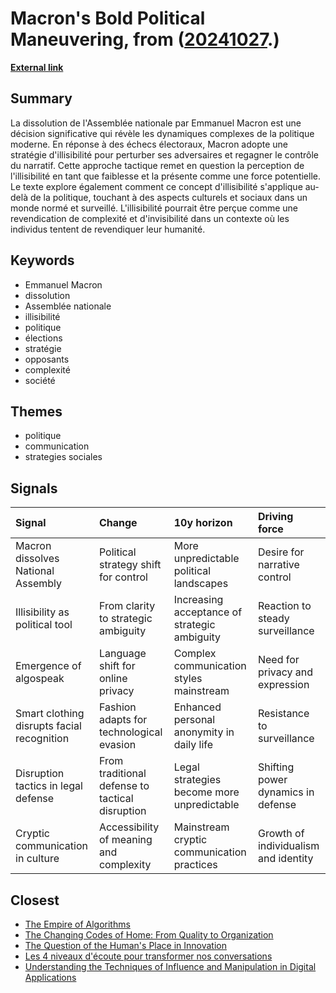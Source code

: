 # __Macron's Bold Political Maneuvering__, from ([20241027](https://kghosh.substack.com/p/20241027).)

__[External link](https://mariedolle.substack.com/p/lillisibilite-atout-ou-mal-du-siecle)__



## Summary

La dissolution de l'Assemblée nationale par Emmanuel Macron est une décision significative qui révèle les dynamiques complexes de la politique moderne. En réponse à des échecs électoraux, Macron adopte une stratégie d'illisibilité pour perturber ses adversaires et regagner le contrôle du narratif. Cette approche tactique remet en question la perception de l'illisibilité en tant que faiblesse et la présente comme une force potentielle. Le texte explore également comment ce concept d'illisibilité s'applique au-delà de la politique, touchant à des aspects culturels et sociaux dans un monde normé et surveillé. L'illisibilité pourrait être perçue comme une revendication de complexité et d'invisibilité dans un contexte où les individus tentent de revendiquer leur humanité.

## Keywords

* Emmanuel Macron
* dissolution
* Assemblée nationale
* illisibilité
* politique
* élections
* stratégie
* opposants
* complexité
* société

## Themes

* politique
* communication
* strategies sociales

## Signals

| Signal                                     | Change                                          | 10y horizon                                  | Driving force                        |
|:-------------------------------------------|:------------------------------------------------|:---------------------------------------------|:-------------------------------------|
| Macron dissolves National Assembly         | Political strategy shift for control            | More unpredictable political landscapes      | Desire for narrative control         |
| Illisibility as political tool             | From clarity to strategic ambiguity             | Increasing acceptance of strategic ambiguity | Reaction to steady surveillance      |
| Emergence of algospeak                     | Language shift for online privacy               | Complex communication styles mainstream      | Need for privacy and expression      |
| Smart clothing disrupts facial recognition | Fashion adapts for technological evasion        | Enhanced personal anonymity in daily life    | Resistance to surveillance           |
| Disruption tactics in legal defense        | From traditional defense to tactical disruption | Legal strategies become more unpredictable   | Shifting power dynamics in defense   |
| Cryptic communication in culture           | Accessibility of meaning and complexity         | Mainstream cryptic communication practices   | Growth of individualism and identity |

## Closest

* [The Empire of Algorithms](66a565fc044628033513341c68937b63)
* [The Changing Codes of Home: From Quality to Organization](a9f264ee6e3332ece01b15847d55b5cf)
* [The Question of the Human's Place in Innovation](2ca3865c3bf2bc5ee926087b7aa75d4a)
* [Les 4 niveaux d'écoute pour transformer nos conversations](4400dc76db62b6a14777ae5d131898a7)
* [Understanding the Techniques of Influence and Manipulation in Digital Applications](3aeffd629aa221d55fc9749940af8a4e)